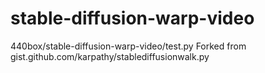 # stable-diffusion-warp-video


440box/stable-diffusion-warp-video/test.py
Forked from gist.github.com/karpathy/stablediffusionwalk.py
